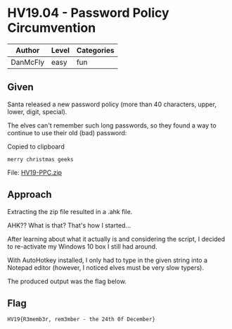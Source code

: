 # HV19.04 - Password Policy Circumvention

| Author | Level | Categories |
|---|---|---|
| DanMcFly | easy | fun |

## Given
Santa released a new password policy (more than 40 characters, upper, lower, digit, special).

The elves can't remember such long passwords, so they found a way to continue to use their old (bad) password:

Copied to clipboard

    merry christmas geeks

File: [HV19-PPC.zip](6473254e-1cb3-444e-9dac-5baeaaaf6d11.zip)

## Approach
Extracting the zip file resulted in a .ahk file.

AHK?? What is that? That's how I started...

After learning about what it actually is and considering the script, I decided to re-activate my Windows 10 box I still had around.

With AutoHotkey installed, I only had to type in the given string into a Notepad editor (however, I noticed elves must be very slow typers).

The produced output was the flag below.

## Flag
`HV19{R3memb3r, rem3mber - the 24th 0f December}`
